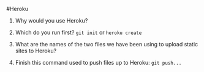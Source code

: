 #Heroku

1. Why would you use Heroku?

2. Which do you run first? `git init` or `heroku create`

3. What are the names of the two files we have been using to upload static sites to Heroku?

4. Finish this command used to push files up to Heroku: `git push...`
